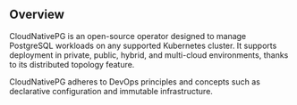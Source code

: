 ## Overview

CloudNativePG is an open-source operator designed to manage PostgreSQL workloads on any supported Kubernetes cluster. It supports deployment in private, public, hybrid, and multi-cloud environments, thanks to its distributed topology feature.

CloudNativePG adheres to DevOps principles and concepts such as declarative configuration and immutable infrastructure.
